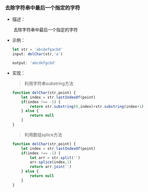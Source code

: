 ### 去除字符串中最后一个指定的字符

- 描述：

  ​	去除字符串中最后一个指定的字符

- 示例：

  ```js
  let str = 'abcdefgacbd'
  input: delChar(str,'a')
  
  output: 'abcdefgcbd'
  ```

- 实现：

  > 利用字符串substring方法

  

  ```js
  function delChar(str,point) {
      let index = str.lastIndexOf(point)
      if(index !== -1) {
          return str.substring(0,index)+str.substring(index+1)
      } else {
          return null
      }
  }
  ```

  > 利用数组splice方法

  

  ```js
  function delChar(str,point) {
      let index = str.lastIndexOf(point)
      if(index !== -1) {
          let arr = str.split('')
          arr.splice(index,1)
          return arr.join('')
      } else {
          return null
      }
  }
  ```